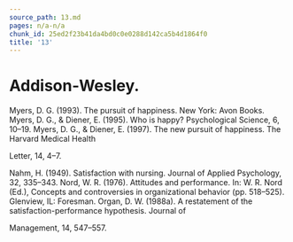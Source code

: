 ```yaml
---
source_path: 13.md
pages: n/a-n/a
chunk_id: 25ed2f23b41da4bd0c0e0288d142ca5b4d1864f0
title: '13'
---
```

# Addison-Wesley.

Myers, D. G. (1993). The pursuit of happiness. New York: Avon Books. Myers, D. G., & Diener, E. (1995). Who is happy? Psychological Science, 6, 10–19. Myers, D. G., & Diener, E. (1997). The new pursuit of happiness. The Harvard Medical Health

Letter, 14, 4–7.

Nahm, H. (1949). Satisfaction with nursing. Journal of Applied Psychology, 32, 335–343. Nord, W. R. (1976). Attitudes and performance. In: W. R. Nord (Ed.), Concepts and controversies in organizational behavior (pp. 518–525). Glenview, IL: Foresman. Organ, D. W. (1988a). A restatement of the satisfaction-performance hypothesis. Journal of

Management, 14, 547–557.
